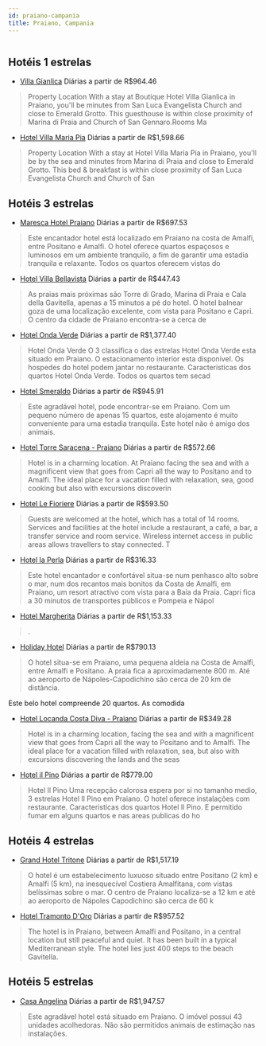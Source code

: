 ```yaml
---
id: praiano-campania
title: Praiano, Campania
---
```


<center><img src="http://photos.hotelbeds.com/giata/11/112221/112221a_hb_a_001.jpg" alt="" /></center>


## Hotéis 1 estrelas

-    [Villa Gianlica](https://www.hurb.com/hoteis/praiano/villa-gianlica-JNP-JP951576?cmp=18055) Diárias a partir de R$964.46
   > Property Location With a stay at Boutique Hotel Villa Gianlica in Praiano, you&apos;ll be minutes from San Luca Evangelista Church and close to Emerald Grotto. This guesthouse is within close proximity of Marina di Praia and Church of San Gennaro.Rooms Ma
-    [Hotel Villa Maria Pia](https://www.hurb.com/hoteis/praiano/hotel-villa-maria-pia-JNP-JP350379?cmp=18055) Diárias a partir de R$1,598.66
   > Property Location With a stay at Hotel Villa Maria Pia in Praiano, you&apos;ll be by the sea and minutes from Marina di Praia and close to Emerald Grotto. This bed &amp; breakfast is within close proximity of San Luca Evangelista Church and Church of San 

## Hotéis 3 estrelas

-    [Maresca Hotel Praiano](https://www.hurb.com/hoteis/praiano/maresca-hotel-praiano-JNP-JP696395?cmp=18055) Diárias a partir de R$697.53
   > Este encantador hotel está localizado em Praiano na costa de Amalfi, entre Positano e Amalfi. O hotel oferece quartos espaçosos e luminosos em um ambiente tranquilo, a fim de garantir uma estadia tranquila e relaxante. Todos os quartos oferecem vistas do 
-    [Hotel Villa Bellavista](https://www.hurb.com/hoteis/praiano/hotel-villa-bellavista-JNP-JP050722?cmp=18055) Diárias a partir de R$447.43
   > As praias mais próximas são Torre di Grado, Marina di Praia e Cala della Gavitella, apenas a 15 minutos a pé do hotel. O hotel balnear goza de uma localização excelente, com vista para Positano e Capri. O centro da cidade de Praiano encontra-se a cerca de
-    [Hotel Onda Verde](https://www.hurb.com/hoteis/praiano/hotel-onda-verde-JNP-JP387035?cmp=18055) Diárias a partir de R$1,377.40
   > Hotel Onda Verde O 3 classifica  o das estrelas Hotel Onda Verde esta situado em Praiano. O estacionamento interior esta disponivel. Os hospedes do hotel podem jantar no restaurante. Caracteristicas dos quartos Hotel Onda Verde. Todos os quartos tem secad
-    [Hotel Smeraldo](https://www.hurb.com/hoteis/praiano/hotel-smeraldo-JNP-JP121118?cmp=18055) Diárias a partir de R$945.91
   > Este agradável hotel, pode encontrar-se em Praiano. Com um pequeno número de apenas 15 quartos, este alojamento é muito conveniente para uma estadia tranquila. Este hotel não é amigo dos animais. 
-    [Hotel Torre Saracena - Praiano](https://www.hurb.com/hoteis/praiano/hotel-torre-saracena-praiano-JNP-JP050817?cmp=18055) Diárias a partir de R$572.66
   > Hotel is in a charming location. At Praiano facing the sea and with a magnificent view that goes from Capri all the way to Positano and to Amalfi. The ideal place for a vacation filled with relaxation, sea, good cooking but also with excursions discoverin
-    [Hotel Le Fioriere](https://www.hurb.com/hoteis/praiano/hotel-le-fioriere-JNP-JP152399?cmp=18055) Diárias a partir de R$593.50
   > Guests are welcomed at the hotel, which has a total of 14 rooms. Services and facilities at the hotel include a restaurant, a café, a bar, a transfer service and room service. Wireless internet access in public areas allows travellers to stay connected. T
-    [Hotel la Perla](https://www.hurb.com/hoteis/praiano/hotel-la-perla-JNP-JP050713?cmp=18055) Diárias a partir de R$316.33
   > Este hotel encantador e confortável situa-se num penhasco alto sobre o mar, num dos recantos mais bonitos da Costa de Amalfi, em Praiano, um resort atractivo com vista para a Baía da Praia. Capri fica a 30 minutos de transportes públicos e Pompeia e Nápol
-    [Hotel Margherita](https://www.hurb.com/hoteis/praiano/hotel-margherita-JNP-JP065385?cmp=18055) Diárias a partir de R$1,153.33
   > .
-    [Holiday Hotel](https://www.hurb.com/hoteis/praiano/holiday-hotel-JNP-JP050782?cmp=18055) Diárias a partir de R$790.13
   > O hotel situa-se em Praiano, uma pequena aldeia na Costa de Amalfi, entre Amalfi e Positano. A praia fica a aproximadamente 800 m. Até ao aeroporto de Nápoles-Capodichino são cerca de 20 km de distância.

Este belo hotel compreende 20 quartos. As comodida
-    [Hotel Locanda Costa Diva - Praiano](https://www.hurb.com/hoteis/praiano/hotel-locanda-costa-diva-praiano-JNP-JP103803?cmp=18055) Diárias a partir de R$349.28
   > Hotel is in a charming location, facing the sea and with a magnificent view that goes from Capri all the way to Positano and to Amalfi. The ideal place for a vacation filled with relaxation, sea, but also with excursions discovering the lands and the seas
-    [Hotel il Pino](https://www.hurb.com/hoteis/praiano/hotel-il-pino-JNP-JP147803?cmp=18055) Diárias a partir de R$779.00
   > Hotel Il Pino Uma recepção calorosa espera por si no tamanho medio, 3 estrelas Hotel Il Pino em Praiano. O hotel oferece instalações com restaurante. Caracteristicas dos quartos Hotel Il Pino. E permitido fumar em alguns quartos e nas areas publicas do ho

## Hotéis 4 estrelas

-    [Grand Hotel Tritone](https://www.hurb.com/hoteis/praiano/grand-hotel-tritone-JNP-JP109865?cmp=18055) Diárias a partir de R$1,517.19
   > O hotel é um estabelecimento luxuoso situado entre Positano (2 km) e Amalfi (5 km), na inesquecível Costiera Amalfitana, com vistas belíssimas sobre o mar. O centro de Praiano localiza-se a 12 km e até ao aeroporto de Nápoles Capodichino são cerca de 60 k
-    [Hotel Tramonto D'Oro](https://www.hurb.com/hoteis/praiano/hotel-tramonto-d-oro-JNP-JP050723?cmp=18055) Diárias a partir de R$957.52
   > The hotel is in Praiano, between Amalfi and Positano, in a central location but still peaceful and quiet. It has been built in a typical Mediterranean style. The hotel lies just 400 steps to the beach Gavitella.

## Hotéis 5 estrelas

-    [Casa Angelina](https://www.hurb.com/hoteis/praiano/casa-angelina-JNP-JP076223?cmp=18055) Diárias a partir de R$1,947.57
   > Este agradável hotel está situado em Praiano. O imóvel possui 43 unidades acolhedoras. Não são permitidos animais de estimação nas instalações. 
